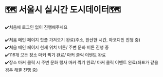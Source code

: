# 🗺 서울시 실시간 도시데이터🗺

✔️처음에 로그인 없이 진행해주세요<br/><br/>
✔️처음 메인 페이지 핫플 가져오기 완료(주소, 한산한 시간, 아코디언 진행 중)  <br/>
✔️처음 메인 페이지 현재 위치 버튼/ 주변 문화 버튼 진행 중 <br/>
✔️116개 모든 장소 마커 찍기 완료/ 마커 클릭 이벤트 완료<br/>
✔️장소 마커 클릭 시 주변 문화 행사 마커 찍기 완료/ 마커 클릭 이벤트 완료(좌표가 같을 경우 해결 진행 중)<br/>








<br/>
